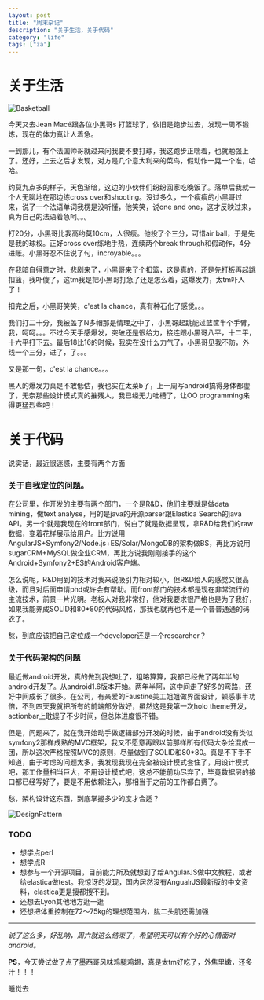 ```yaml
---
layout: post
title: "周末杂记"
description: "关于生活，关于代码"
category: "life"
tags: ["za"]
---
```


# 关于生活

![Basketball](http://www.funatwork.co.uk/Images/Activities%20Images/Street%20Basketball%202.gif)

今天又去Jean Macé跟各位小黑哥s 打篮球了，依旧是跑步过去，发现一周不锻炼，现在的体力真让人着急。

一到那儿，有个法国帅哥就过来问我要不要打球，我这跑步正喘着，也就勉强上了。还好，上去之后才发现，对方是几个意大利来的菜鸟，假动作一晃一个准，哈哈。

约莫九点多的样子，天色渐暗，这边的小伙伴们纷纷回家吃晚饭了。落单后我就一个人无聊地在那边练cross over和shooting。没过多久，一个瘦瘦的小黑哥过来，说了一个法语单词我楞是没听懂，他笑笑，说one and one，这才反映过来，真为自己的法语着急呵。。。

打20分，小黑哥比我高约莫10cm，人很瘦。他投了个三分，可惜air ball，于是先是我的球权。正好cross over练地手热，连续两个break through和假动作，4分进账。小黑哥忍不住说了句，incroyable。。。

在我暗自得意之时，悲剧来了，小黑哥来了个扣篮，这是真的，还是先打板再起跳扣篮，我吓傻了，这tm我是把小黑哥打急了还是怎么着，这爆发力，太tm吓人了！

扣完之后，小黑哥笑笑，c'est la chance，真有种石化了感觉。。。

我们打二十分，我被盖了N多帽那是情理之中了，小黑哥起跳能过篮筐半个手臂，我，呵呵。。。不过今天手感爆发，突破还是很给力，接连跟小黑哥八平，十二平，十六平打下去。最后18比16的时候，我实在没什么力气了，小黑哥见我不防，外线一个三分，进了，了。。。

又是那一句，c'est la chance。。。

黑人的爆发力真是不敢低估，我也实在太菜b了，上一周写android搞得身体都虚了，无奈那些设计模式真的摧残人，我已经无力吐槽了，让OO programming来得更猛烈些吧！

# 关于代码

说实话，最近很迷惑，主要有两个方面

### 关于自我定位的问题。

在公司里，作开发的主要有两个部门，一个是R&D，他们主要就是做data mining，做text analyse，用的是java的开源parser跟Elastica Search的java API。另一个就是我现在的front部门，说白了就是数据呈现，拿R&D给我们的raw数据，变着花样展示给用户。比方说用AngularJS+Symfony2/Node.js+ES/Solar/MongoDB的架构做BS，再比方说用sugarCRM+MySQL做企业CRM，再比方说我刚刚接手的这个Android+Symfony2+ES的Android客户端。

怎么说呢，R&D用到的技术对我来说吸引力相对较小，但R&D给人的感觉又很高级，而且对后面申请phd或许会有帮助。而front部门的技术都是现在非常流行的主流技术，前景一片光明。老板人对我非常好，他对我要求很严格也是为了我好，如果我能养成SOLID和80\*80的代码风格，那我也就再也不是一个普普通通的码农了。

愁，到底应该把自己定位成一个developer还是一个researcher？

### 关于代码架构的问题

最近做android开发，真的做到我想吐了，粗略算算，我都已经做了两年半的android开发了。从android1.6版本开始。两年半阿，这中间走了好多的弯路，还好中间成长了很多。在公司，有亲爱的Faustine美工姐姐做界面设计，顿感事半功倍，不到四天我就把所有的前端部分做好，虽然这是我第一次holo theme开发，actionbar上耽误了不少时间，但总体进度很不错。

但是，问题来了，就在我开始动手做逻辑部分开发的时候，由于android没有类似symfony2那样成熟的MVC框架，我又不愿意再跟以前那样所有代码大杂烩混成一团，所以这次严格按照MVC的原则，尽量做到了SOLID和80\*80。真是不下手不知道，由于考虑的问题太多，我发现我现在完全被设计模式套住了，用设计模式吧，那工作量相当巨大，不用设计模式吧，这总不能前功尽弃了，毕竟数据层的接口都已经写好了，要是不用依赖注入，那相当于之前的工作都白费了。

愁，架构设计这东西，到底掌握多少的度才合适？

![DesignPattern](http://vis.berkeley.edu/papers/infovis_design_patterns/pattern_map.gif)

### TODO

- 想学点perl
- 想学点R
- 想参与一个开源项目，目前能力所及就想到了给AngularJS做中文教程，或者给elastica做test。我惊讶的发现，国内居然没有AngualrJS最新版的中文资料，elastica更是搜都搜不到。
- 还想去Lyon其他地方逛一逛
- 还想把体重控制在72～75kg的理想范围内，肱二头肌还需加强

* * *

*说了这么多，好乱呐，周六就这么结束了，希望明天可以有个好的心情面对android。*

**PS**，今天尝试做了点了墨西哥风味鸡腿鸡翅，真是太tm好吃了，外焦里嫩，还多汁！！！

睡觉去
